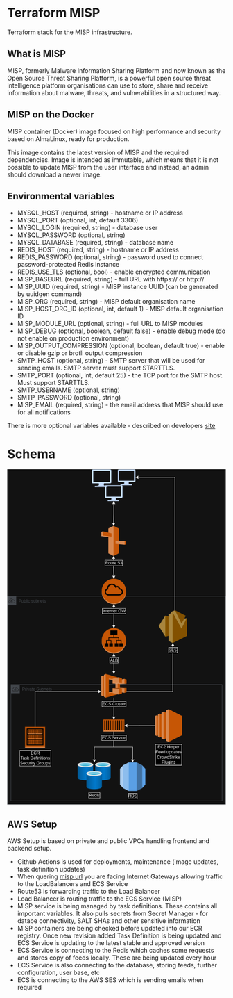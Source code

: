 # Terraform MISP
Terraform stack for the MISP infrastructure.

## What is MISP
MISP, formerly Malware Information Sharing Platform and now known as the Open Source Threat Sharing Platform, is a powerful open source threat intelligence platform organisations can use to store, share and receive information about malware, threats, and vulnerabilities in a structured way.

## MISP on the Docker
MISP container (Docker) image focused on high performance and security based on AlmaLinux, ready for production.

This image contains the latest version of MISP and the required dependencies. Image is intended as immutable, which means that it is not possible to update MISP from the user interface and instead, an admin should download a newer image.

## Environmental variables
- MYSQL_HOST (required, string) - hostname or IP address
- MYSQL_PORT (optional, int, default 3306)
- MYSQL_LOGIN (required, string) - database user
- MYSQL_PASSWORD (optional, string)
- MYSQL_DATABASE (required, string) - database name
- REDIS_HOST (required, string) - hostname or IP address
- REDIS_PASSWORD (optional, string) - password used to connect password-protected Redis instance
- REDIS_USE_TLS (optional, bool) - enable encrypted communication
- MISP_BASEURL (required, string) - full URL with https:// or http://
- MISP_UUID (required, string) - MISP instance UUID (can be generated by uuidgen command)
- MISP_ORG (required, string) - MISP default organisation name
- MISP_HOST_ORG_ID (optional, int, default 1) - MISP default organisation ID
- MISP_MODULE_URL (optional, string) - full URL to MISP modules
- MISP_DEBUG (optional, boolean, default false) - enable debug mode (do not enable on production environment)
- MISP_OUTPUT_COMPRESSION (optional, boolean, default true) - enable or disable gzip or brotli output compression
- SMTP_HOST (optional, string) - SMTP server that will be used for sending emails. SMTP server must support STARTTLS.
- SMTP_PORT (optional, int, default 25) - the TCP port for the SMTP host. Must support STARTTLS.
- SMTP_USERNAME (optional, string)
- SMTP_PASSWORD (optional, string)
- MISP_EMAIL (required, string) - the email address that MISP should use for all notifications

There is more optional variables available - described on developers [site](https://github.com/NUKIB/misp)

# Schema
![MISP schema](./MISP_schema.png)

## AWS Setup
AWS Setup is based on private and public VPCs handling frontend and backend setup.
- Github Actions is used for deployments, maintenance (image updates, task definition updates)
- When quering [misp url](misp.example.com) you are facing Internet Gateways allowing traffic to the LoadBalancers and ECS Service
- Route53 is forwarding traffic to the Load Balancer
- Load Balancer is routing traffic to the ECS Service (MISP)
- MISP service is being managed by task definitions. These contains all important variables. It also pulls secrets from Secret Manager - for databe connectivity, SALT SHAs and other sensitive information
- MISP containers are being checked before updated into our ECR registry. Once new revision added Task Definition is being updated and ECS Service is updating to the latest stable and approved version
- ECS Service is connecting to the Redis which caches some requests and stores copy of feeds locally. These are being updated every hour
- ECS Service is also connecting to the database, storing feeds, further configuration, user base, etc
- ECS is connecting to the AWS SES which is sending emails when required
